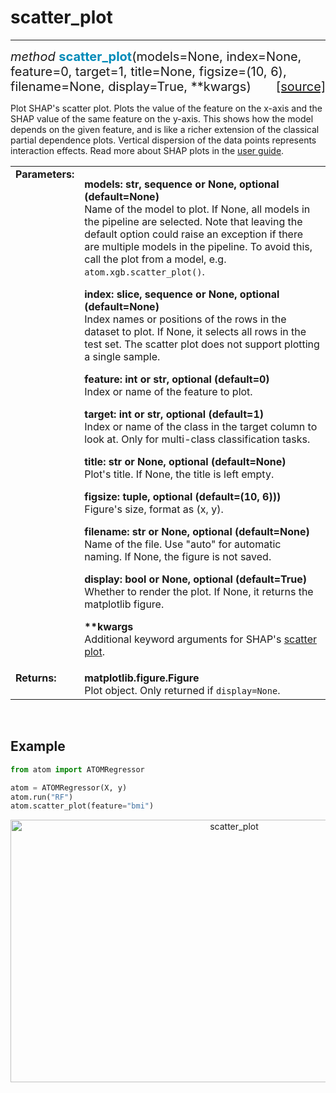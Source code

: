 # scatter_plot
--------------

<div style="font-size:20px">
<em>method</em> <strong style="color:#008AB8">scatter_plot</strong>(models=None,
index=None, feature=0, target=1, title=None, figsize=(10, 6),
filename=None, display=True, **kwargs)
<span style="float:right">
<a href="https://github.com/tvdboom/ATOM/blob/master/atom/plots.py#L3449">[source]</a>
</span>
</div>

Plot SHAP's scatter plot. Plots the value of the feature on the x-axis
and the SHAP value of the same feature on the y-axis. This shows how
the model depends on the given feature, and is like a richer extension
of the classical partial dependence plots. Vertical dispersion of the
data points represents interaction effects. Read more about SHAP plots
in the [user guide](../../../user_guide/plots/#shap).

<table style="font-size:16px">
<tr>
<td width="20%" class="td_title" style="vertical-align:top"><strong>Parameters:</strong></td>
<td width="80%" class="td_params">
<p>
<strong>models: str, sequence or None, optional (default=None)</strong><br>
Name of the model to plot. If None, all models in the pipeline are
selected. Note that leaving the default option could raise an
exception if there are multiple models in the pipeline. To avoid
this, call the plot from a model, e.g. <code>atom.xgb.scatter_plot()</code>.
</p>
<p>
<strong>index: slice, sequence or None, optional (default=None)</strong><br>
Index names or positions of the rows in the dataset to
plot. If None, it selects all rows in the test set. The
scatter plot does not support plotting a single sample.
</p>
<p>
<strong>feature: int or str, optional (default=0)</strong><br>
Index or name of the feature to plot.
</p>
<p>
<strong>target: int or str, optional (default=1)</strong><br>
Index or name of the class in the target column to look at. Only for
multi-class classification tasks.
</p>
<p>
<strong>title: str or None, optional (default=None)</strong><br>
Plot's title. If None, the title is left empty.
</p>
<p>
<strong>figsize: tuple, optional (default=(10, 6)))</strong><br>
Figure's size, format as (x, y).
</p>
<p>
<strong>filename: str or None, optional (default=None)</strong><br>
Name of the file. Use "auto" for automatic naming.
If None, the figure is not saved.
</p>
<p>
<strong>display: bool or None, optional (default=True)</strong><br>
Whether to render the plot. If None, it returns the matplotlib figure.
</p>
<p>
<strong>**kwargs</strong><br>
Additional keyword arguments for SHAP's <a href="https://shap.readthedocs.io/en/latest/generated/shap.plots.scatter.html">scatter plot</a>.
</p>
</td>
</tr>
<tr>
<td width="20%" class="td_title" style="vertical-align:top"><strong>Returns:</strong></td>
<td width="80%" class="td_params">
<strong>matplotlib.figure.Figure</strong><br>
Plot object. Only returned if <code>display=None</code>.
</td>
</tr>
</table>
<br />



## Example

```python
from atom import ATOMRegressor

atom = ATOMRegressor(X, y)
atom.run("RF")
atom.scatter_plot(feature="bmi")
```

<div align="center">
    <img src="../../../img/plots/scatter_plot.png" alt="scatter_plot" width="700" height="420"/>
</div>
